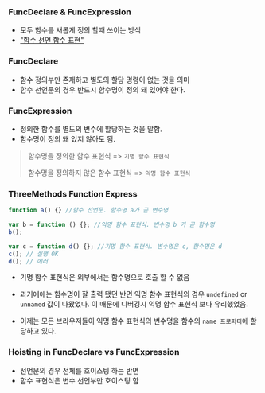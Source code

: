 ### **FuncDeclare & FuncExpression**

- 모두 함수를 새롭게 정의 할때 쓰이는 방식
- ["함수 선언 함수 표현"](execution/declareExpress.js)

### **FuncDeclare**

- 함수 정의부만 존재하고 별도의 할당 명령이 없는 것을 의미
- 함수 선언문의 경우 반드시 함수명이 정의 돼 있어야 한다.

### **FuncExpression**

- 정의한 함수를 별도의 변수에 할당하는 것을 말함.
- 함수명이 정의 돼 있지 않아도 됨.

> 함수명을 정의한 함수 표현식 => `기명 함수 표현식`
>
> 함수명을 정의하지 않은 함수 표현식 => `익명 함수 표현식`

### **ThreeMethods Function Express**

```js
function a() {} //함수 선언문. 함수명 a가 곧 변수명

var b = function () {}; //익명 함수 표현식. 변수명 b 가 곧 함수명
b();

var c = function d() {}; //기명 함수 표현식. 변수명은 c, 함수명은 d
c(); // 실행 OK
d(); // 에러
```

- 기명 함수 표현식은 외부에서는 함수명으로 호출 할 수 없음

- 과거에에는 함수명이 잘 출력 됐던 반면 익명 함수 표현식의 경우 `undefined` or `unnamed` 값이 나왔었다. 이 때문에 디버깅시 익명 함수 표현식 보다 유리했었음.

- 이제는 모든 브라우저들이 익명 함수 표현식의 변수명을 함수의 `name 프로퍼티`에 할당하고 있다.

### **Hoisting in FuncDeclare vs FuncExpression**

- 선언문의 경우 전체를 호이스팅 하는 반면
- 함수 표현식은 변수 선언부만 호이스팅 함
